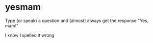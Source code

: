 # yesmam

Type (or speak) a question and (almost) always get the response "Yes, mam!"

I know I spelled it wrong